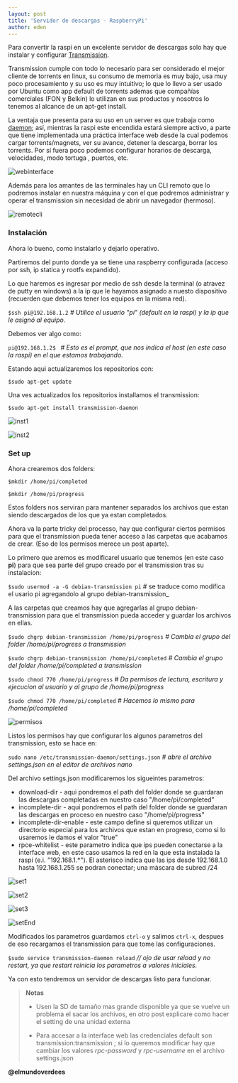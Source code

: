 ```yaml
---
layout: post
title: 'Servidor de descargas - RaspberryPi'
author: eden
---
```

Para convertir la raspi en un excelente servidor de descargas solo hay que instalar y configurar [Transmission][1].

Transmission cumple con todo lo necesario para ser considerado el mejor cliente de torrents en linux, su consumo de memoria es muy bajo, usa muy poco procesamiento y su uso es muy intuitivo; lo que lo llevo a ser usado por Ubuntu como app default de torrents ademas que compañías comerciales (FON y Belkin) lo utilizan en sus productos y nosotros lo tenemos al alcance de un apt-get install.

La ventaja que presenta para su uso en un server es que trabaja como [daemon][2]; así, mientras la raspi este encendida estará siempre activo, a parte que tiene implementada una práctica interface web desde la cual podemos cargar torrents/magnets, ver su avance, detener la descarga, borrar los torrents. Por sí fuera poco podemos configurar horarios de descarga, velocidades, modo tortuga , puertos, etc.

![webinterface][imgweb]

Además para los amantes de las terminales hay un CLI remoto que lo podremos instalar en nuestra máquina y con el que podremos administrar y operar el transmission sin necesidad de abrir un navegador (hermoso).

![remotecli][imgrem]

### Instalación
Ahora lo bueno, como instalarlo y dejarlo operativo.

Partiremos del punto donde ya se tiene una raspberry configurada (acceso por ssh, ip statica y rootfs expandido).

Lo que haremos es ingresar por medio de ssh desde la terminal (o atravez de putty en windows) a la ip que le hayamos asignado a nuesto dispositivo (recuerden que debemos tener los equipos en la misma red).

`$ssh pi@192.168.1.2` _# Utilice el usuario "pi" (default en la raspi) y la ip que le asignó al equipo._

Debemos ver algo como:

`pi@192.168.1.2$ ` _# Esto es el prompt, que nos indica el host (en este caso la raspi) en el que estamos trabajando._

Estando aqui actualizaremos los repositorios con:

`$sudo apt-get update`

Una ves actualizados los repositorios installamos el transmission:

`$sudo apt-get install transmission-daemon`

![inst1][imginst1]

![inst2][imginst2]


### Set up

Ahora crearemos dos folders:

`$mkdir /home/pi/completed`

`$mkdir /home/pi/progress`

Estos folders nos serviran para mantener separados los archivos que estan siendo descargados de los que ya estan completados.

Ahora va la parte tricky del processo, hay que configurar ciertos permisos para que el transmission pueda tener acceso a las carpetas que acabamos de crear. (Eso de los permisos merece un post aparte).

Lo primero que aremos es modificarel usuario que tenemos (en este caso __pi__) para que sea parte del grupo creado por el transmission tras su instalacion:

`$sudo usermod -a -G debian-transmission pi` # se traduce como modifica el usario pi agregandolo al grupo debian-transmission_

A las carpetas que creamos hay que agregarlas al grupo debian-transmission para que el transmission pueda acceder y guardar los archivos en ellas.

`$sudo chgrp debian-transmission /home/pi/progress`  _# Cambia el grupo del folder /home/pi/progress a transmission_

`$sudo chgrp debian-transmission /home/pi/completed` _# Cambia el grupo del folder /home/pi/completed a transmission_

`$sudo chmod 770 /home/pi/progress` _# Da permisos de lectura, escritura y ejecucion al usuario y al grupo de /home/pi/progress_

`$sudo chmod 770 /home/pi/completed`  _# Hacemos lo mismo para /home/pi/completed_


![permisos][imgperm]


Listos los permisos hay que configurar los algunos parametros del transmission, esto se hace en:

`sudo nano /etc/transmission-daemon/settings.json` _# abre el archivo settings.json en el editor de archivos nano_

Del archivo settings.json modificaremos los sigueintes parametros:

* download-dir - aqui pondremos el path del folder donde se guardaran las descargas completadas en nuestro caso "/home/pi/completed"
* incomplete-dir - aqui pondremos el path del folder donde se guardaran las descargas en proceso en nuestro caso "/home/pi/progress"
* incomplete-dir-enable - este campo define si queremos utilizar un directorio especial para los archivos que estan en progreso, como si lo usaremos le damos el valor "true"
* rpce-whitelist - este parametro indica que ips pueden conectarse a la interface web, en este caso usamos la red en la que esta instalada la raspi (e.i. "192.168.1.*").
  El asterisco indica que las ips desde 192.168.1.0 hasta 192.168.1.255 se podran conectar; una máscara de subred /24

![set1][imgset1]

![set2][imgset2]

![set3][imgset3]

![setEnd][imgsetEnd]

Modificados los parametros guardamos `ctrl-o` y salimos `ctrl-x`, despues de eso recargamos el transmission para que tome las configuraciones. 

`$sudo service transmission-daemon reload` _// ojo de usar reload y no restart, ya que restart reinicia los parametros a valores iniciales._

Ya con esto tendremos un servidor de descargas listo para funcionar.

> __Notas__
>
> * Usen la SD de tamaño mas grande disponible ya que se vuelve un problema el sacar los archivos, en otro post explicare como hacer el setting de una unidad externa
>
> * Para accesar a la interface web las credenciales default son transmission:transmission ; si lo queremos modificar hay que cambiar los valores _rpc-password_ y _rpc-username_ en el archivo settings.json

**__@elmundoverdees__**

[1]: http://www.transmissionbt.com/
[2]: http://en.wikipedia.org/wiki/Daemon_(computing)
[imgweb]: /assets/post_img/rasp3/web.png "Cliente web"
[imgrem]: /assets/post_img/rasp3/remote.png "Remote-Cli"
[imginst1]: /assets/post_img/rasp3/inst_transmission.png "Instalacion 1"
[imginst2]: /assets/post_img/rasp3/inst_transmission_complete.png "Instalacion 2"
[imgperm]: /assets/post_img/rasp3/permisos.png "Permisos"
[imgset1]: /assets/post_img/rasp3/setsOri-1.png "Settings 1"
[imgset2]: /assets/post_img/rasp3/setsOri-2.png "Settings 2"
[imgset3]: /assets/post_img/rasp3/setsOri-3.png "Settings 3"
[imgsetEnd]: /assets/post_img/rasp3/setsMod-1.png "Settings Modificados"


